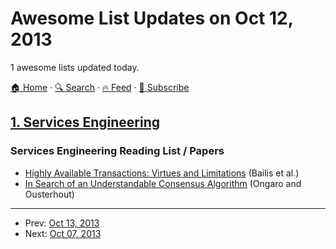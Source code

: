 # Awesome List Updates on Oct 12, 2013

1 awesome lists updated today.

[🏠 Home](/README.md) · [🔍 Search](https://test.trackawesomelist.com/search/) · [🔥 Feed](https://test.trackawesomelist.com/feed.xml) · [📮 Subscribe](https://trackawesomelist.us17.list-manage.com/subscribe?u=d2f0117aa829c83a63ec63c2f&id=36a103854c)



## [1. Services Engineering](/content/mmcgrana/services-engineering/README.md)

### Services Engineering Reading List / Papers

*   [Highly Available Transactions: Virtues and Limitations](http://www.bailis.org/papers/hat-vldb2014.pdf) (Bailis et al.)
*   [In Search of an Understandable Consensus Algorithm](https://ramcloud.stanford.edu/wiki/download/attachments/11370504/raft.pdf) (Ongaro and Ousterhout)

---

- Prev: [Oct 13, 2013](/content/2013/10/13/README.md)
- Next: [Oct 07, 2013](/content/2013/10/07/README.md)